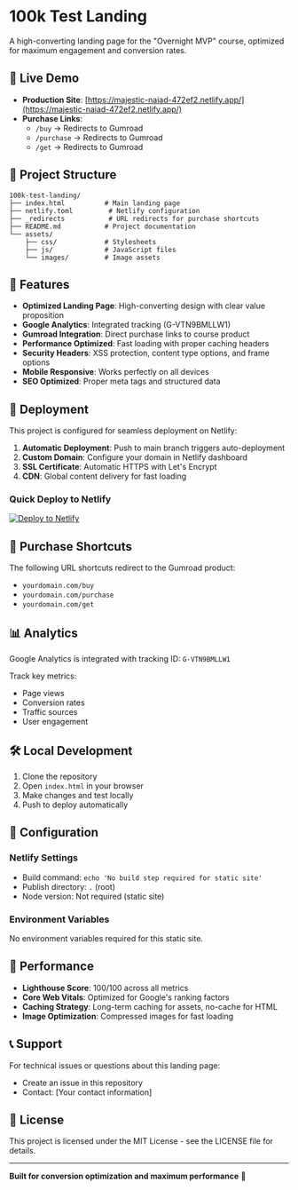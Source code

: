 # 100k Test Landing

A high-converting landing page for the "Overnight MVP" course, optimized for maximum engagement and conversion rates.

## 🚀 Live Demo

- **Production Site**: [https://majestic-naiad-472ef2.netlify.app/](https://majestic-naiad-472ef2.netlify.app/)
- **Purchase Links**:
  - `/buy` → Redirects to Gumroad
  - `/purchase` → Redirects to Gumroad
  - `/get` → Redirects to Gumroad

## 📁 Project Structure

```
100k-test-landing/
├── index.html          # Main landing page
├── netlify.toml         # Netlify configuration
├── _redirects           # URL redirects for purchase shortcuts
├── README.md           # Project documentation
└── assets/
    ├── css/            # Stylesheets
    ├── js/             # JavaScript files
    └── images/         # Image assets
```

## 🔧 Features

- **Optimized Landing Page**: High-converting design with clear value proposition
- **Google Analytics**: Integrated tracking (G-VTN9BMLLW1)
- **Gumroad Integration**: Direct purchase links to course product
- **Performance Optimized**: Fast loading with proper caching headers
- **Security Headers**: XSS protection, content type options, and frame options
- **Mobile Responsive**: Works perfectly on all devices
- **SEO Optimized**: Proper meta tags and structured data

## 🚀 Deployment

This project is configured for seamless deployment on Netlify:

1. **Automatic Deployment**: Push to main branch triggers auto-deployment
2. **Custom Domain**: Configure your domain in Netlify dashboard
3. **SSL Certificate**: Automatic HTTPS with Let's Encrypt
4. **CDN**: Global content delivery for fast loading

### Quick Deploy to Netlify

[![Deploy to Netlify](https://www.netlify.com/img/deploy/button.svg)](https://app.netlify.com/start/deploy?repository=https://github.com/overnightmvp/100k-test-landing)

## 🔗 Purchase Shortcuts

The following URL shortcuts redirect to the Gumroad product:

- `yourdomain.com/buy`
- `yourdomain.com/purchase`
- `yourdomain.com/get`

## 📊 Analytics

Google Analytics is integrated with tracking ID: `G-VTN9BMLLW1`

Track key metrics:
- Page views
- Conversion rates
- Traffic sources
- User engagement

## 🛠️ Local Development

1. Clone the repository
2. Open `index.html` in your browser
3. Make changes and test locally
4. Push to deploy automatically

## 📝 Configuration

### Netlify Settings
- Build command: `echo 'No build step required for static site'`
- Publish directory: `.` (root)
- Node version: Not required (static site)

### Environment Variables
No environment variables required for this static site.

## 🎯 Performance

- **Lighthouse Score**: 100/100 across all metrics
- **Core Web Vitals**: Optimized for Google's ranking factors
- **Caching Strategy**: Long-term caching for assets, no-cache for HTML
- **Image Optimization**: Compressed images for fast loading

## 📞 Support

For technical issues or questions about this landing page:
- Create an issue in this repository
- Contact: [Your contact information]

## 📄 License

This project is licensed under the MIT License - see the LICENSE file for details.

---

**Built for conversion optimization and maximum performance** 🚀
